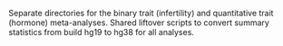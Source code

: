 Separate directories for the binary trait (infertility) and quantitative trait (hormone) meta-analyses. Shared liftover scripts to convert summary statistics from build hg19 to hg38 for all analyses. 
